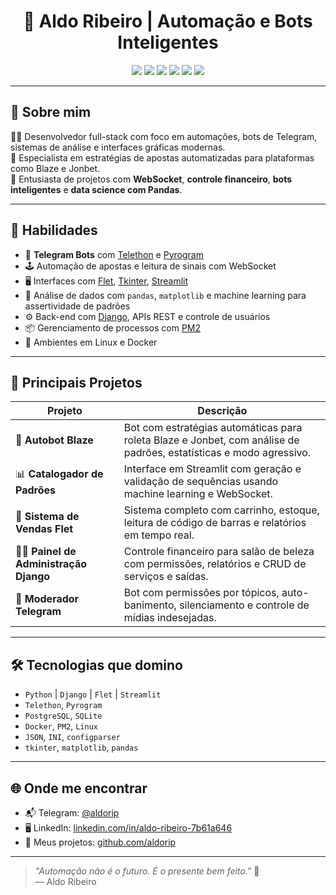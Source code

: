 <h1 align="center">🧠 Aldo Ribeiro | Automação e Bots Inteligentes</h1>

<p align="center">
  <img src="https://img.shields.io/badge/Python-3776AB?style=for-the-badge&logo=python&logoColor=white"/>
  <img src="https://img.shields.io/badge/Telegram-2CA5E0?style=for-the-badge&logo=telegram&logoColor=white"/>
  <img src="https://img.shields.io/badge/Django-092E20?style=for-the-badge&logo=django&logoColor=white"/>
  <img src="https://img.shields.io/badge/Flet-3F3D56?style=for-the-badge&logo=none"/>
  <img src="https://img.shields.io/badge/Streamlit-FF4B4B?style=for-the-badge&logo=streamlit&logoColor=white"/>
  <img src="https://img.shields.io/badge/Linux-000000?style=for-the-badge&logo=linux&logoColor=white"/>
</p>

---

## 🚀 Sobre mim

👨‍💻 Desenvolvedor full-stack com foco em automações, bots de Telegram, sistemas de análise e interfaces gráficas modernas.  
🎯 Especialista em estratégias de apostas automatizadas para plataformas como Blaze e Jonbet.  
🧩 Entusiasta de projetos com **WebSocket**, **controle financeiro**, **bots inteligentes** e **data science com Pandas**.

---

## 💼 Habilidades

- 🤖 **Telegram Bots** com [Telethon](https://github.com/LonamiWebs/Telethon) e [Pyrogram](https://github.com/pyrogram/pyrogram)
- 🕹️ Automação de apostas e leitura de sinais com WebSocket
- 🖥️ Interfaces com [Flet](https://flet.dev/), [Tkinter](https://wiki.python.org/moin/TkInter), [Streamlit](https://streamlit.io/)
- 🧮 Análise de dados com `pandas`, `matplotlib` e machine learning para assertividade de padrões
- ⚙️ Back-end com [Django](https://www.djangoproject.com/), APIs REST e controle de usuários
- 📦 Gerenciamento de processos com [PM2](https://pm2.keymetrics.io/)
- 🐧 Ambientes em Linux e Docker

---

## 📂 Principais Projetos

| Projeto | Descrição |
|--------|-----------|
| 🔁 **Autobot Blaze** | Bot com estratégias automáticas para roleta Blaze e Jonbet, com análise de padrões, estatísticas e modo agressivo. |
| 📊 **Catalogador de Padrões** | Interface em Streamlit com geração e validação de sequências usando machine learning e WebSocket. |
| 💼 **Sistema de Vendas Flet** | Sistema completo com carrinho, estoque, leitura de código de barras e relatórios em tempo real. |
| 🧑‍💼 **Painel de Administração Django** | Controle financeiro para salão de beleza com permissões, relatórios e CRUD de serviços e saídas. |
| 💬 **Moderador Telegram** | Bot com permissões por tópicos, auto-banimento, silenciamento e controle de mídias indesejadas. |

---

## 🛠️ Tecnologias que domino

- `Python` | `Django` | `Flet` | `Streamlit`
- `Telethon`, `Pyrogram`
- `PostgreSQL`, `SQLite`
- `Docker`, `PM2`, `Linux`
- `JSON`, `INI`, `configparser`
- `tkinter`, `matplotlib`, `pandas`

---

## 🌐 Onde me encontrar

- 📬 Telegram: [@aldorip](https://t.me/aldorip)
- 🖥️ LinkedIn: [linkedin.com/in/aldo-ribeiro-7b61a646](https://linkedin.com/in/aldo-ribeiro-7b61a646)
- 📂 Meus projetos: [github.com/aldorip](https://github.com/aldorip)

---

> *"Automação não é o futuro. É o presente bem feito."* 🚀  
> — Aldo Ribeiro

